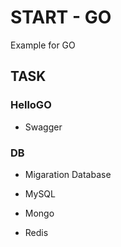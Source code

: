 # START - GO

Example for GO

## TASK

### HelloGO

- Swagger

### DB

- Migaration Database

- MySQL

- Mongo

- Redis

